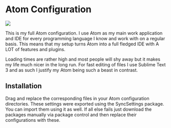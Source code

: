 
# Atom Configuration #

![](https://github.com/catlinman/neko-config/blob/master/atom/preview.png)

This is my full Atom configuration. I use Atom as my main work application and
IDE for every programming language I know and work with on a regular basis.
This means that my setup turns Atom into a full fledged IDE with A LOT of
features and plugins.

Loading times are rather high and most people will shy away but it makes my
life much nicer in the long run. For fast editing of files I use Sublime Text 3
and as such I justify my Atom being such a beast in contrast.

## Installation ##

Drag and replace the corresponding files in your Atom configuration
directories. These settings were exported using the SyncSettings package. You
can import them using it as well. If all else fails just download the packages
manually via package control and then replace their configurations with these.
